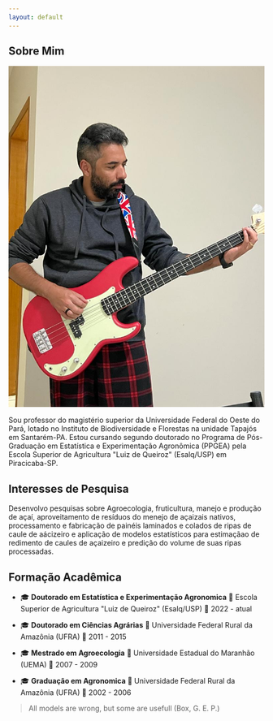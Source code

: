 ```yaml
---
layout: default
---
```


## Sobre Mim
<!--- ## About Me -->

<img class="profile-picture" src="bass.jpeg">

Sou professor do magistério superior da Universidade Federal do Oeste do Pará, lotado no Instituto de Biodiversidade e Florestas na unidade Tapajós em Santarém-PA. Estou cursando segundo doutorado no Programa de Pós-Graduação em Estatística e Experimentação Agronômica (PPGEA) pela Escola Superior de Agricultura "Luiz de Queiroz" (Esalq/USP) em Piracicaba-SP.

<!-- This is a jekyll based resume template. You can find the full source code on [GitHub](https://github.com/bk2dcradle/researcher) -->

## Interesses de Pesquisa
<!-- ## Research Interest -->

Desenvolvo pesquisas sobre Agroecologia, fruticultura, manejo e produção de açaí, aproveitamento de resíduos do menejo de açaizais nativos, processamento e fabricação de painéis laminados e colados de ripas de caule de aácizeiro e aplicação de modelos estatísticos para estimaçãao de redimento de caules de açaizeiro e predição do volume de suas ripas processadas.

<!-- ## Publications

1. F.Bar, J.Doe: Effects of having a placeholder of a name
2. S.Holmes, J.Watson: Consequences of living with a sociopath in London -->

## Formação Acadêmica
<!-- ## Academic Backgroung -->

- 🎓 **Doutorado em Estatística e Experimentação Agronomica**
  📍 Escola Superior de Agricultura "Luiz de Queiroz" (Esalq/USP)
  📅 2022 - atual

- 🎓 **Doutorado em Ciências Agrárias**
  📍 Universidade Federal Rural da Amazônia (UFRA)
  📅 2011 - 2015

- 🎓 **Mestrado em Agroecologia**
  📍 Universidade Estadual do Maranhão (UEMA)
  📅 2007 - 2009

- 🎓 **Graduação em Agronomica**
  📍 Universidade Federal Rural da Amazônia (UFRA)
  📅 2002 - 2006

<!-- This is a [link](http://google.com). Something *italics* and something **bold**. -->

<!-- Here is a table

Year | Award | Category
-----|-------|--------
2014 | Emmy  | Won Outstanding Lead Actor in a miniseries or a movie
2015 | BAFTA | Nominated for Best Leading Actor for Sherlock
2014 | Satellite | Won Best Actor miniseries or television film

Here is a horizontal rule

---

-->

<!-- Here is a blockquote -->

> All models are wrong, but some are usefull (Box, G. E. P.)

<!-- ## References

* Foo Bar: Head of Department, Placeholder Names, Lorem
* John Doe: Associate Professor, Department of Computer Science, Ipsum
-->
